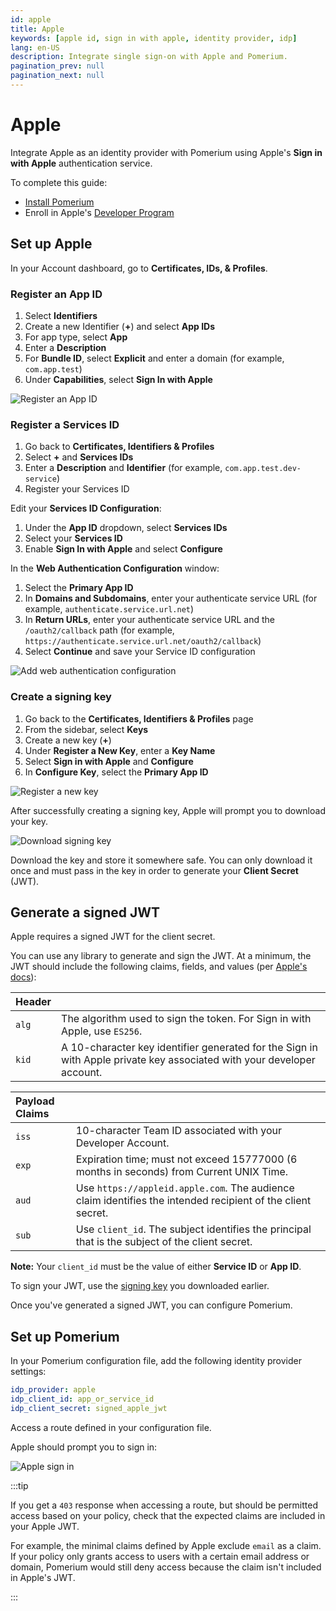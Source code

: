 ```yaml
---
id: apple
title: Apple
keywords: [apple id, sign in with apple, identity provider, idp]
lang: en-US
description: Integrate single sign-on with Apple and Pomerium.
pagination_prev: null
pagination_next: null
---
```


# Apple

Integrate Apple as an identity provider with Pomerium using Apple's **Sign in with Apple** authentication service.

To complete this guide:

- [Install Pomerium](/docs/deploying)
- Enroll in Apple's [Developer Program](https://apps.apple.com/us/app/wwdc/id640199958)

## Set up Apple

In your Account dashboard, go to **Certificates, IDs, & Profiles**.

### Register an App ID

1. Select **Identifiers**
1. Create a new Identifier (**+**) and select **App IDs**
1. For app type, select **App**
1. Enter a **Description**
1. For **Bundle ID**, select **Explicit** and enter a domain (for example, `com.app.test`)
1. Under **Capabilities**, select **Sign In with Apple**

![Register an App ID](./img/apple/apple-register-app.png)

### Register a Services ID

1. Go back to **Certificates, Identifiers & Profiles**
1. Select **+** and **Services IDs**
1. Enter a **Description** and **Identifier** (for example, `com.app.test.dev-service`)
1. Register your Services ID

Edit your **Services ID Configuration**:

1. Under the **App ID** dropdown, select **Services IDs**
1. Select your **Services ID**
1. Enable **Sign In with Apple** and select **Configure**

In the **Web Authentication Configuration** window:

1. Select the **Primary App ID**
1. In **Domains and Subdomains**, enter your authenticate service URL (for example, `authenticate.service.url.net`)
1. In **Return URLs**, enter your authenticate service URL and the `/oauth2/callback` path (for example, `https://authenticate.service.url.net/oauth2/callback`)
1. Select **Continue** and save your Service ID configuration

![Add web authentication configuration](./img/apple/apple-web-authn-config.png)

### Create a signing key

1. Go back to the **Certificates, Identifiers & Profiles** page
1. From the sidebar, select **Keys**
1. Create a new key (**+**)
1. Under **Register a New Key**, enter a **Key Name**
1. Select **Sign in with Apple** and **Configure**
1. In **Configure Key**, select the **Primary App ID**

![Register a new key](./img/apple/apple-register-new-key.png)

After successfully creating a signing key, Apple will prompt you to download your key.

![Download signing key](./img/apple/apple-download-key.png)

Download the key and store it somewhere safe. You can only download it once and must pass in the key in order to generate your **Client Secret** (JWT).

## Generate a signed JWT

Apple requires a signed JWT for the client secret.

You can use any library to generate and sign the JWT. At a minimum, the JWT should include the following claims, fields, and values (per [Apple's docs](https://developer.apple.com/documentation/sign_in_with_apple/generate_and_validate_tokens#3262048)):

| **Header** |  |
| :-- | :-- |
| `alg` | The algorithm used to sign the token. For Sign in with Apple, use `ES256`. |
| `kid` | A 10-character key identifier generated for the Sign in with Apple private key associated with your developer account. |

| **Payload Claims** |  |
| :-- | :-- |
| `iss` | 10-character Team ID associated with your Developer Account. |
| `exp` | Expiration time; must not exceed 15777000 (6 months in seconds) from Current UNIX Time. |
| `aud` | Use `https://appleid.apple.com`. The audience claim identifies the intended recipient of the client secret. |
| `sub` | Use `client_id`. The subject identifies the principal that is the subject of the client secret. |

**Note:** Your `client_id` must be the value of either **Service ID** or **App ID**.

To sign your JWT, use the [signing key](#create-a-signing-key) you downloaded earlier.

Once you've generated a signed JWT, you can configure Pomerium.

## Set up Pomerium

In your Pomerium configuration file, add the following identity provider settings:

```yaml title=pomerium-config
idp_provider: apple
idp_client_id: app_or_service_id
idp_client_secret: signed_apple_jwt
```

Access a route defined in your configuration file.

Apple should prompt you to sign in:

![Apple sign in](./img/apple/apple-sign-in-prompt.png)

:::tip

If you get a `403` response when accessing a route, but should be permitted access based on your policy, check that the expected claims are included in your Apple JWT.

For example, the minimal claims defined by Apple exclude `email` as a claim. If your policy only grants access to users with a certain email address or domain, Pomerium would still deny access because the claim isn't included in Apple's JWT.

:::
